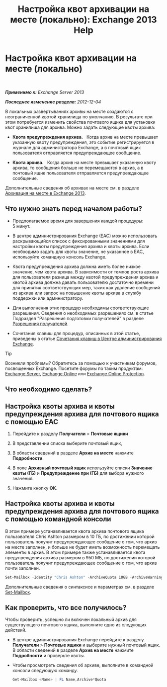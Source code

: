 ﻿---
title: 'Настройка квот архивации на месте (локально): Exchange 2013 Help'
TOCTitle: Настройка квот архивации на месте (локально)
ms:assetid: f10e77c7-e1d4-415a-bef9-cb3f00e74c34
ms:mtpsurl: https://technet.microsoft.com/ru-ru/library/Ee633489(v=EXCHG.150)
ms:contentKeyID: 50556500
ms.date: 04/30/2018
mtps_version: v=EXCHG.150
ms.translationtype: HT
---

# Настройка квот архивации на месте (локально)

 

_**Применимо к:** Exchange Server 2013_

_**Последнее изменение раздела:** 2012-12-04_

В локальных развертываниях архивы на месте создаются с неограниченной квотой хранилища по умолчанию. В результате при этом потребуется изменить свойства почтового ящика для установки квот хранилища для архива. Можно задать следующие квоты архива:

  - **Квота предупреждения архива.**   Когда архив на месте превышает указанную квоту предупреждения, это событие регистрируется в журнале для администратора Exchange, а в почтовый ящик пользователя отправляется предупреждающее сообщение.

  - **Квота архива.**   Когда архив на месте превышает указанную квоту архива, то сообщения больше не перемещаются в архив, а в почтовый ящик пользователя отправляется предупреждающее сообщение.

Дополнительные сведения об архивах на месте см. в разделе [Архивация на месте в Exchange 2013](in-place-archiving-in-exchange-2013-exchange-2013-help.md).

## Что нужно знать перед началом работы?

  - Предполагаемое время для завершения каждой процедуры: 5 минут.

  - В центре администрирования Exchange (EAC) можно использовать раскрывающийся список с фиксированными значениями для настройки квоты предупреждения архива и квоты архива. Если необходимо задать для квоты значение, не указанное в EAC, используйте командную консоль Exchange.

  - Квота предупреждения архива должна иметь более низкое значение, чем квота архива. В зависимости от темпов роста архива для пользователя разница между квотой предупреждения архива и квотой архива должна давать пользователю достаточно времени для принятия соответствующих мер, таких как удаление сообщений из архива или запрос на повышение квоты архива в службу поддержки или администратору.

  - Для выполнения этих процедур необходимы соответствующие разрешения. Сведения о необходимых разрешениях см. в статье Подраздел "Разрешения подготовки получателей" в разделе [Разрешения получателей](recipients-permissions-exchange-2013-help.md).

  - Сочетания клавиш для процедур, описанных в этой статье, приведены в статье [Сочетания клавиш в Центре администрирования Exchange](keyboard-shortcuts-in-the-exchange-admin-center-exchange-online-protection-help.md).

> [!TIP]  
> Возникли проблемы? Обратитесь за помощью к участникам форумов, посвященных Exchange. Посетите форумы по таким продуктам: <a href="https://go.microsoft.com/fwlink/p/?linkid=60612">Exchange Server</a>, <a href="https://go.microsoft.com/fwlink/p/?linkid=267542">Exchange Online</a> или <a href="https://go.microsoft.com/fwlink/p/?linkid=285351">Exchange Online Protection</a>.


## Что необходимо сделать?

## Настройка квоты архива и квоты предупреждения архива для почтового ящика с помощью EAC

1.  Перейдите к разделу **Получатели** \> **Почтовые ящики**

2.  В представлении списка выберите почтовый ящик,

3.  В области сведений в разделе **Архив на месте** нажмите **Подробности**.

4.  В поле **Архивный почтовый ящик** используйте списки **Значение квоты (ГБ)** и **Предупреждение при (ГБ)** для выбора нужного значения.

5.  Нажмите кнопку **ОК**.

## Настройка квоты архива и квоты предупреждения архива для почтового ящика с помощью командной консоли

В этом примере устанавливается квота архива почтового ящика пользователя Chris Ashton размером в 10 ГБ, по достижении которой пользователь получит предупреждающее сообщение о том, что архив на месте заполнен, и больше не будет иметь возможность перемещать элементы в архив. В этом примере также устанавливается квота предупреждения архива размером в 950 МБ, по достижении которой пользователь получит предупреждающее сообщение о том, что архив почти заполнен.

```powershell
Set-Mailbox -Identity "Chris Ashton" -ArchiveQuota 10GB -ArchiveWarningQuota 9.5GB
```

Дополнительные сведения о синтаксисе и параметрах см. в разделе [Set-Mailbox](https://technet.microsoft.com/ru-ru/library/bb123981\(v=exchg.150\)).

## Как проверить, что все получилось?

Чтобы проверить, успешно ли включен локальный архив для существующего почтового ящика, выполните одно из следующих действий.

  - В центре администрирования Exchange перейдите к разделу **Получатели** \> **Почтовые ящики** и выберите нужный почтовый ящик. В области сведений в разделе **Архив на месте** нажмите **Подробности** и проверьте квоты.

  - Чтобы просмотреть сведения об архиве, выполните в командной консоли следующую команду.
    
    ```powershell
    Get-Mailbox <Name> | FL Name,Archive*Quota
    ```
